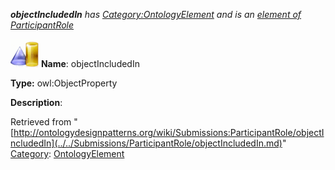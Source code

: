 ___objectIncludedIn__ has [Category:OntologyElement](../../Category/OntologyElement.md "Category:OntologyElement") and is an [element of](../../Property/ElementOf.md "Property:ElementOf") [ParticipantRole](../../Submissions/ParticipantRole.md "Submissions:ParticipantRole")_


  




[![ObjectProperty](../../images/thumb/c/c3/ObjectProperty.gif/45px-ObjectProperty.gif)](../../Image/ObjectProperty.gif.md "ObjectProperty")
__Name__: objectIncludedIn 


__Type:__ owl:ObjectProperty 


__Description__: 





Retrieved from "[http://ontologydesignpatterns.org/wiki/Submissions:ParticipantRole/objectIncludedIn](../../Submissions/ParticipantRole/objectIncludedIn.md)"
 [Category](http://ontologydesignpatterns.org/wiki/Special:Categories "Special:Categories"): [OntologyElement](../../Category/OntologyElement.md "Category:OntologyElement")